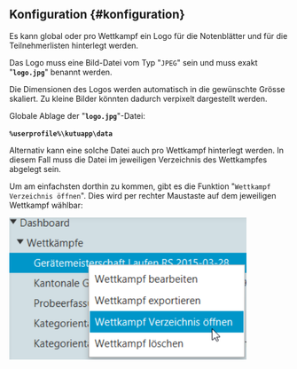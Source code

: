 ## Konfiguration {#konfiguration}

Es kann global oder pro Wettkampf ein Logo für die Notenblätter und für die Teilnehmerlisten hinterlegt werden.

Das Logo muss eine Bild-Datei vom Typ &quot;`JPEG`&quot; sein und muss exakt &quot;**`logo.jpg`**&quot; benannt werden.

Die Dimensionen des Logos werden automatisch in die gewünschte Grösse skaliert. Zu kleine Bilder könnten dadurch verpixelt dargestellt werden.

Globale Ablage der &quot;**`logo.jpg`**&quot;-Datei:

**`%userprofile%\kutuapp\data`**

Alternativ kann eine solche Datei auch pro Wettkampf hinterlegt werden. In diesem Fall muss die Datei im jeweiligen Verzeichnis des Wettkampfes abgelegt sein.

Um am einfachsten dorthin zu kommen, gibt es die Funktion &quot;`Wettkampf Verzeichnis öffnen`&quot;. Dies wird per rechter Maustaste auf dem jeweiligen Wettkampf wählbar:

![Pfad zum Wettkampf-Ordner](/assets/path-to-wettkampf-dir.png)